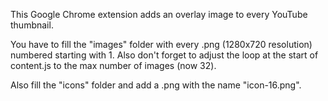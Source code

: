 This Google Chrome extension adds an overlay image to every YouTube thumbnail.

You have to fill the "images" folder with every .png (1280x720 resolution) numbered starting with 1.
Also don't forget to adjust the loop at the start of content.js to the max number of images (now 32).

Also fill the "icons" folder and add a .png with the name "icon-16.png".
